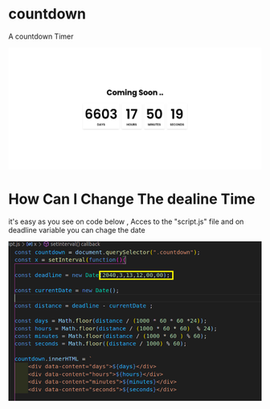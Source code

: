 # countdown
A countdown Timer

![logo](result.png)

# How Can I Change The dealine Time

it's easy as you see on code below , Acces to the "script.js" file and on deadline variable you can chage the date 

![logo](change_time.png)
